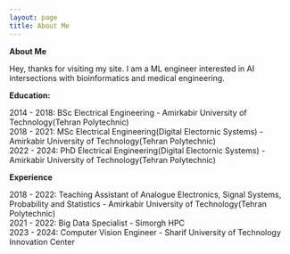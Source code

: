 ```yaml
---
layout: page
title: About Me
---
```


**About Me**

Hey, thanks for visiting my site. I am a ML engineer interested in AI intersections with bioinformatics and medical engineering.

**Education:**

2014 - 2018: BSc Electrical Engineering - Amirkabir University of Technology(Tehran Polytechnic)  
2018 - 2021: MSc Electrical Engineering(Digital Electornic Systems) - Amirkabir University of Technology(Tehran Polytechnic)    
2022 - 2024: PhD Electrical Engineering(Digital Electornic Systems) - Amirkabir University of Technology(Tehran Polytechnic)

**Experience**

2018 - 2022: Teaching Assistant of Analogue Electronics, Signal Systems, Probability and Statistics - Amirkabir University of Technology(Tehran Polytechnic)  
2021 - 2022: Big Data Specialist - Simorgh HPC  
2023 - 2024: Computer Vision Engineer - Sharif University of Technology Innovation Center
